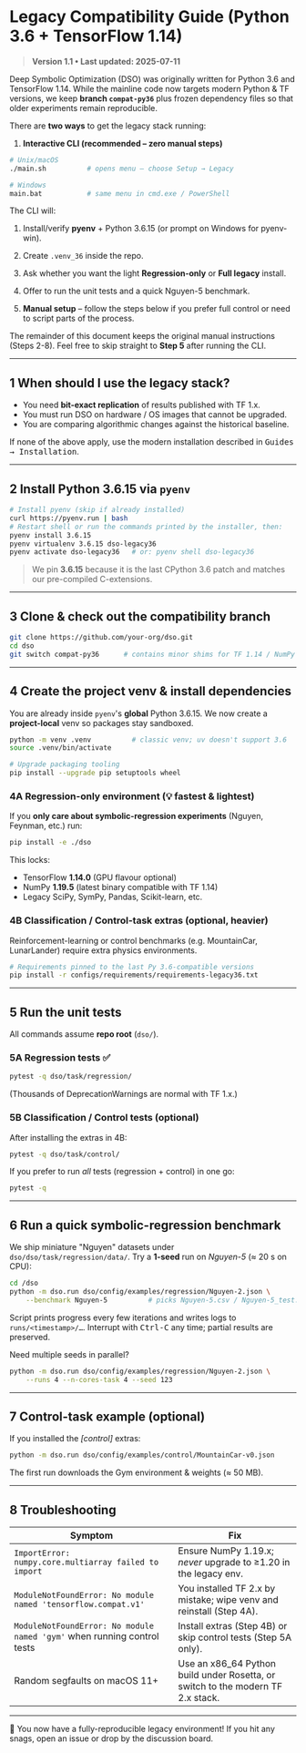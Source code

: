 # Legacy Compatibility Guide (Python 3.6 + TensorFlow 1.14)

> **Version 1.1 • Last updated: 2025-07-11**

Deep Symbolic Optimization (DSO) was originally written for Python 3.6 and TensorFlow 1.14. While the mainline code now targets modern Python & TF versions, we keep **branch `compat-py36`** plus frozen dependency files so that older experiments remain reproducible.

There are **two ways** to get the legacy stack running:

1. **Interactive CLI (recommended – zero manual steps)**

```bash
# Unix/macOS
./main.sh          # opens menu – choose Setup → Legacy

# Windows
main.bat           # same menu in cmd.exe / PowerShell
```

The CLI will:

1. Install/verify **pyenv** + Python 3.6.15 (or prompt on Windows for pyenv-win).
2. Create `.venv_36` inside the repo.
3. Ask whether you want the light **Regression-only** or **Full legacy** install.
4. Offer to run the unit tests and a quick Nguyen-5 benchmark.

5. **Manual setup** – follow the steps below if you prefer full control or need to script parts of the process.

The remainder of this document keeps the original manual instructions (Steps 2-8). Feel free to skip straight to **Step 5** after running the CLI.

---

## 1 When should I use the legacy stack?

- You need **bit-exact replication** of results published with TF 1.x.
- You must run DSO on hardware / OS images that cannot be upgraded.
- You are comparing algorithmic changes against the historical baseline.

If none of the above apply, use the modern installation described in <kbd>Guides → Installation</kbd>.

---

## 2 Install Python 3.6.15 via `pyenv`

```bash
# Install pyenv (skip if already installed)
curl https://pyenv.run | bash
# Restart shell or run the commands printed by the installer, then:
pyenv install 3.6.15
pyenv virtualenv 3.6.15 dso-legacy36
pyenv activate dso-legacy36   # or: pyenv shell dso-legacy36
```

> We pin **3.6.15** because it is the last CPython 3.6 patch and matches our pre-compiled C-extensions.

---

## 3 Clone & check out the compatibility branch

```bash
git clone https://github.com/your-org/dso.git
cd dso
git switch compat-py36      # contains minor shims for TF 1.14 / NumPy 1.19
```

---

## 4 Create the project venv & install dependencies

You are already inside `pyenv`'s **global** Python 3.6.15. We now create a **project-local** venv so packages stay sandboxed.

```bash
python -m venv .venv          # classic venv; uv doesn't support 3.6
source .venv/bin/activate

# Upgrade packaging tooling
pip install --upgrade pip setuptools wheel
```

### 4A Regression-only environment (💡 fastest & lightest)

If you **only care about symbolic-regression experiments** (Nguyen, Feynman, etc.) run:

```bash
pip install -e ./dso
```

This locks:

- TensorFlow **1.14.0** (GPU flavour optional)
- NumPy **1.19.5** (latest binary compatible with TF 1.14)
- Legacy SciPy, SymPy, Pandas, Scikit-learn, etc.

### 4B Classification / Control-task extras (optional, heavier)

Reinforcement-learning or control benchmarks (e.g. MountainCar, LunarLander) require extra physics environments.

```bash
# Requirements pinned to the last Py 3.6-compatible versions
pip install -r configs/requirements/requirements-legacy36.txt
```

---

## 5 Run the unit tests

All commands assume **repo root** (`dso/`).

### 5A Regression tests ✅

```bash
pytest -q dso/task/regression/
```

(Thousands of DeprecationWarnings are normal with TF 1.x.)

### 5B Classification / Control tests (optional)

After installing the extras in 4B:

```bash
pytest -q dso/task/control/
```

If you prefer to run _all_ tests (regression + control) in one go:

```bash
pytest -q
```

---

## 6 Run a quick symbolic-regression benchmark

We ship miniature "Nguyen" datasets under `dso/dso/task/regression/data/`.
Try a **1-seed** run on _Nguyen-5_ (≈ 20 s on CPU):

```bash
cd /dso
python -m dso.run dso/config/examples/regression/Nguyen-2.json \
    --benchmark Nguyen-5          # picks Nguyen-5.csv / Nguyen-5_test.csv
```

Script prints progress every few iterations and writes logs to `runs/<timestamp>/…`.
Interrupt with <kbd>Ctrl-C</kbd> any time; partial results are preserved.

Need multiple seeds in parallel?

```bash
python -m dso.run dso/config/examples/regression/Nguyen-2.json \
    --runs 4 --n-cores-task 4 --seed 123
```

---

## 7 Control-task example (optional)

If you installed the _[control]_ extras:

```bash
python -m dso.run dso/config/examples/control/MountainCar-v0.json
```

The first run downloads the Gym environment & weights (≈ 50 MB).

---

## 8 Troubleshooting

| Symptom                                                                 | Fix                                                                             |
| ----------------------------------------------------------------------- | ------------------------------------------------------------------------------- |
| `ImportError: numpy.core.multiarray failed to import`                   | Ensure NumPy 1.19.x; _never_ upgrade to ≥1.20 in the legacy env.                |
| `ModuleNotFoundError: No module named 'tensorflow.compat.v1'`           | You installed TF 2.x by mistake; wipe venv and reinstall (Step 4A).             |
| `ModuleNotFoundError: No module named 'gym'` when running control tests | Install extras (Step 4B) or skip control tests (Step 5A only).                  |
| Random segfaults on macOS 11+                                           | Use an x86_64 Python build under Rosetta, or switch to the modern TF 2.x stack. |

---

🎉 You now have a fully-reproducible legacy environment!
If you hit any snags, open an issue or drop by the discussion board.
